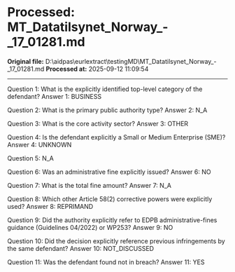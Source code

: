 # Processed: MT_Datatilsynet_Norway_-_17_01281.md

**Original file:** D:\aidpas\eurlextract\testingMD\MT_Datatilsynet_Norway_-_17_01281.md
**Processed at:** 2025-09-12 11:09:54

---

Question 1: What is the explicitly identified top-level category of the defendant?
Answer 1: BUSINESS

Question 2: What is the primary public authority type?
Answer 2: N_A

Question 3: What is the core activity sector?
Answer 3: OTHER

Question 4: Is the defendant explicitly a Small or Medium Enterprise (SME)?
Answer 4: UNKNOWN

Question 5: N_A

Question 6: Was an administrative fine explicitly issued?
Answer 6: NO

Question 7: What is the total fine amount?
Answer 7: N_A

Question 8: Which other Article 58(2) corrective powers were explicitly used?
Answer 8: REPRIMAND

Question 9: Did the authority explicitly refer to EDPB administrative-fines guidance (Guidelines 04/2022) or WP253?
Answer 9: NO

Question 10: Did the decision explicitly reference previous infringements by the same defendant?
Answer 10: NOT_DISCUSSED

Question 11: Was the defendant found not in breach?
Answer 11: YES
